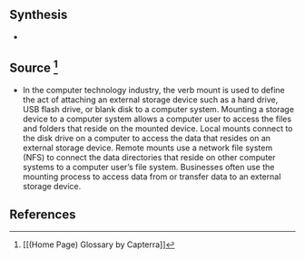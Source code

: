 ## Synthesis
- 
## Source [^1]
- In the computer technology industry, the verb mount is used to define the act of attaching an external storage device such as a hard drive, USB flash drive, or blank disk to a computer system. Mounting a storage device to a computer system allows a computer user to access the files and folders that reside on the mounted device. Local mounts connect to the disk drive on a computer to access the data that resides on an external storage device. Remote mounts use a network file system (NFS) to connect the data directories that reside on other computer systems to a computer user’s file system. Businesses often use the mounting process to access data from or transfer data to an external storage device.
## References

[^1]: [[(Home Page) Glossary by Capterra]]